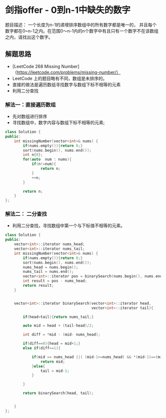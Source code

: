 # 剑指offer - 0到n-1中缺失的数字
题目描述： 一个长度为n-1的递增排序数组中的所有数字都是唯一的， 并且每个数字都在0~n-1之内。在范围0～n-1内的n个数字中有且只有一个数字不在该数组之内，请找出这个数字。


## 解题思路
- [LeetCode 268 Missing Number]（https://leetcode.com/problems/missing-number/）
- LeetCode 上的题目略有不同，数组是未排序的。
- 直接的做法是遍历数组寻找数字与数组下标不相等的元素
- 利用二分查找


### 解法一：直接遍历数组
- 先对数组进行排序
- 寻找数组中，数字内容与数组下标不相等的元素;

```c++
class Solution {
public:
    int missingNumber(vector<int>& nums) {
        if(nums.empty()){return 0;}
        sort(nums.begin(), nums.end());
        int n{0};
        for(auto  num : nums){
            if(n!=num){
                return n;
            }
            ++n;
        }

        return n;
    }
};
```

### 解法二： 二分查找
- 利用二分查找，寻找数组中第一个与下标值不相等的元素。

```c++
class Solution {
public:
    vector<int>::iterator nums_head;
    vector<int>::iterator nums_tail;
    int missingNumber(vector<int>& nums) {
        if(nums.empty()){return 0;}
        sort(nums.begin(), nums.end());
        nums_head = nums.begin();
        nums_tail = nums.end();
        vector<int>::iterator pos = binarySearch(nums.begin(), nums.end()-1);
        int result = pos - nums_head;
        return result;
    }


    vector<int>::iterator binarySearch(vector<int>::iterator head,
                                       vector<int>::iterator tail){

        if(head>tail){return nums_tail;}

        auto mid = head + (tail-head)/2;

        int diff = *mid - (mid- nums_head);

        if(diff==0){head = mid+1;}
        else if(diff==1){

            if(mid == nums_head ||( (mid-1>=nums_head) && *(mid-1)==(mid-1-nums_head) ) ){
                return mid;
            }else{
                tail = mid-1;
            }

        }

        return binarySearch(head, tail);


    }
};
```
